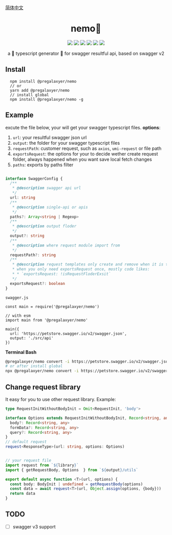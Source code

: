 
[简体中文](Readme.zh.md)

<h1 style="text-align: center">nemo🐠</h1>

<div  style="text-align: center">
<img src="https://img.shields.io/npm/v/@pregalaxyer/nemo?color=%23&style=plastic" />
<img src="https://img.shields.io/npm/l/@pregalaxyer/nemo" />
<img src="https://img.shields.io/github/workflow/status/pregalaxyer/nemo/pull_request"/>
<img src="https://img.shields.io/codecov/c/github/pregalaxyer/nemo?style=plastic"/>
<img src="https://img.shields.io/npm/dm/@pregalaxyer/nemo?style=plastic">
<img src="https://img.shields.io/badge/pkg--manage-pnpm-orange">
</div>

<p  style="text-align: center"> a 💪 typescript generator 🔨 for swagger resultful api, based on swagger v2 </p>




## Install

```node
  npm install @pregalaxyer/nemo
  // or
  yarn add @pregalaxyer/nemo
  // install global
  npm install @pregalaxyer/nemo -g
```

## Example
excute the file below, your will get your swagger typescript files.
<b>options</b>:
  
  1. `url`: your resultful swagger json url
  2. `output`: the folder for your swagger typescript files
  3. `requestPath`: customer request, such as `axios`, `umi-request` or file path
  4. `exportsRequest`: the options for your to decide wether create request folder, always happened when you want save local fetch changes
  5. `paths`: exports by paths filter

```typescript

interface SwaggerConfig {
  /**
   * @description swagger api url
   */
  url: string
  /**
   * @description single-api or apis
   */
  paths?: Array<string | Regexp>
  /**
   * @description output floder
   */
  output?: string
  /**
   * @description where request module import from
   */
  requestPath?: string
  /**
   * @description request templates only create and remove when it is true
   * when you only need exportsRequest once, mostly code likes:
   * * `exportsRequest: !isRequestFloderExsit`
   */
  exportsRequest?: boolean
}
```
`swagger.js`
```node
const main = require('@pregalaxyer/nemo')

// with esm
import main from '@pregalaxyer/nemo'

main({
  url: 'https://petstore.swagger.io/v2/swagger.json',
  output: './src/api'
})

```

**Terminal Bash**

``` bash
@pregalaxyer/nemo convert -i https://petstore.swagger.io/v2/swagger.json -o ./src/api
# or after install global
npx @pregalaxyer/nemo convert -i https://petstore.swagger.io/v2/swagger.json -o ./src/api

```

## Change request library
It easy for you to use other request library. Example:

```typescript
type RequestInitWithoutBodyInit = Omit<RequestInit, 'body'>

interface Options extends RequestInitWithoutBodyInit, Record<string, any> {
  body?: Record<string, any>
  formData?: Record<string, any>
  query?: Record<string, any>
}
// default request
request<ResponseType>(url: string, options: Options)


// your request file
import request from `${library}`
import { getRequestBody, Options  } from `${output}/utils`

export default async function <T>(url, options) {
  const body: BodyInit | undefined = getRequestBody(options)
  const data = await request<T>(url, Object.assign(options, {body}))
  return data
}
```






## TODO
- [ ] swagger v3 support



